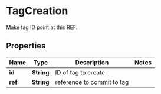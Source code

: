 

# TagCreation

Make tag ID point at this REF.

## Properties

| Name | Type | Description | Notes |
|------------ | ------------- | ------------- | -------------|
|**id** | **String** | ID of tag to create |  |
|**ref** | **String** | reference to commit to tag |  |



